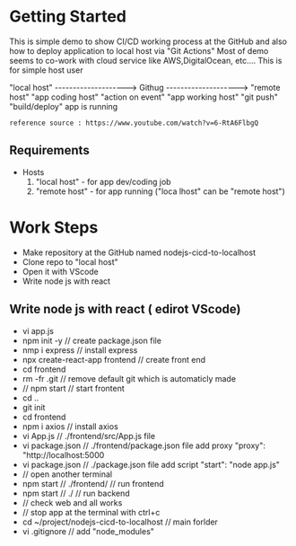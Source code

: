 # Getting Started
This is simple demo to show CI/CD working process at the GitHub and also how to deploy application to local host via "Git Actions"
Most of demo seems to co-work with cloud service like AWS,DigitalOcean, etc....
This is for simple host user 

   "local host" -------------------->  Githug  --------------------> "remote host"
  "app coding host"                "action on event"                  "app working host"
      "git push"                     "build/deploy"                       app is running
      
    reference source : https://www.youtube.com/watch?v=6-RtA6FlbgQ  
## Requirements
   - Hosts
      1. "local host" - for app dev/coding job
      2. "remote host" - for app running ("loca lhost" can be "remote host")

# Work Steps
  - Make repository at the GitHub named nodejs-cicd-to-localhost
  - Clone repo to "local host"
  - Open it with VScode
  - Write node js with react

## Write node js with react  ( edirot VScode)
  - vi app.js
  - npm init -y   // create package.json file
  - nmp i express  // install express
  - npx create-react-app frontend  // create front end  
  - cd frontend
  - rm -fr .git   // remove default git which is automaticly made
  - // npm start     // start frontent
  - cd ..
  - git init
  - cd frontend
  - npm i axios            // install axios
  - vi App.js              // ./frontend/src/App.js file
  - vi package.json        // ./frontend/package.json file   add proxy "proxy": "http://localhost:5000
  - vi package.json        // ./package.json file   add script "start": "node app.js"
  - // open another terminal
  - npm start              // ./frontend/    // run frontend
  - npm start              // ./             // run backend  
  - // check web and all works 
  - // stop app at the terminal with ctrl+c
  - cd ~/project/nodejs-cicd-to-localhost  // main forlder
  - vi .gitignore              // add "node_modules"


  

      
